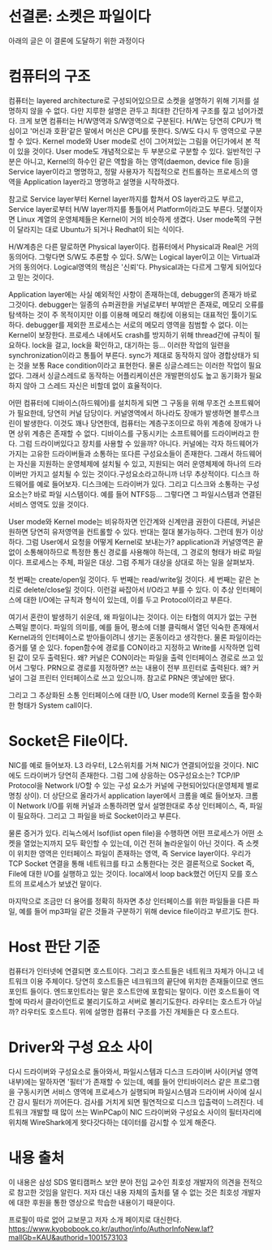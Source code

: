 # 선결론: 소켓은 파일이다
아래의 글은 이 결론에 도달하기 위한 과정이다

# 컴퓨터의 구조
컴퓨터는 layered architecture로 구성되어있으므로 소켓을 설명하기 위해 기저를 설명하지 않을 수 없다. 다만 지루한 설명은 관두고 최대한 간단하게 구조를 짚고 넘어가겠다. 크게 보면 컴퓨터는 H/W영역과 S/W영역으로 구분된다. H/W는 당연히 CPU가 핵심이고 '머신과 호환'같은 말에서 머신은 CPU를 뜻한다. S/W도 다시 두 영역으로 구분할 수 있다. Kernel mode와 User mode로 선이 그어져있는 그림을 어딘가에서 본 적이 있을 것이다. User mode도 개념적으로는 두 부분으로 구분할 수 있다. 일반적인 구분은 아니고, Kernel의 하수인 같은 역할을 하는 영역(daemon, device file 등)을 Service layer이라고 명명하고, 정말 사용자가 직접적으로 컨트롤하는 프로세스의 영역을 Application layer라고 명명하고 설명을 시작하겠다.

참고로 Service layer부터 Kernel layer까지를 합쳐서 OS layer라고도 부르고, Service layer로부터 H/W layer까지를 통틀어서 Platform이라고도 부른다. 덧붙이자면 Linux 계열의 운영체제들은 Kernel이 거의 비슷하게 생겼다. User mode쪽의 구현이 달라지는 대로 Ubuntu가 되거나 Redhat이 되는 식이다.

H/W계층은 다른 말로하면 Physical layer이다. 컴퓨터에서 Physical과 Real은 거의 동의어다. 그렇다면 S/W도 추론할 수 있다. S/W는 Logical layer이고 이는 Virtual과 거의 동의어다. Logical영역의 핵심은 '신뢰'다. Physical과는 다르게 그렇게 되어있다고 믿는 것이다.

Application layer에는 사실 예외적인 사항이 존재하는데, debugger의 존재가 바로 그것이다. debugger는 일종의 슈퍼권한을 커널로부터 부여받은 존재로, 메모리 오류를 탐색하는 것이 주 목적이지만 이를 이용해 메모리 해킹에 이용되는 대표적인 툴이기도 하다. debugger를 제외한 프로세스는 서로의 메모리 영역을 침범할 수 없다. 이는 Kernel이 보장한다.
프로세스 내에서도 crash를 방지하기 위해 thread간에 규칙이 필요하다. lock을 걸고, lock을 확인하고, 대기하는 등... 이러한 작업의 일련을 synchronization이라고 통틀어 부른다. sync가 제대로 동작하지 않아 경합상태가 되는 것을 보통 Race condition이라고 표현한다. 물론 싱글스레드는 이러한 작업이 필요없다. 그래서 싱글스레드로 동작하는 어플리케이션은 개발편의성도 높고 동기화가 필요하지 않아 그 스레드 자신은 비할데 없이 효율적이다.  

어떤 컴퓨터에 디바이스(하드웨어)를 설치하게 되면 그 구동을 위해 무조건 소프트웨어가 필요한데, 당연히 커널 담당이다. 커널영역에서 하나라도 장애가 발생하면 블루스크린이 발생한다. 이것도 꽤나 당연한데, 컴퓨터는 계층구조이므로 하위 계층에 장애가 나면 상위 계층은 존재할 수 없다.  디바이스를 구동시키는 소프트웨어를 드라이버라고 한다. 그럼 드라이버있다고 장치를 사용할 수 있을까? 아니다. 커널에는 각자 하드웨어가 가지는 고유한 드라이버들과 소통하는 또다른 구성요소들이 존재한다. 그래서 하드웨어는 자신을 지원하는 운영체제에 설치될 수 있고, 지원되는 여러 운영체제에 하나의 드라이버만 가지고 설치될 수 있는 것이다.구성요소라고하니까 너무 추상적이다. 디스크 하드웨어를 예로 들어보자. 디스크에는 드라이버가 있다. 그리고 디스크와 소통하는 구성요소는? 바로 파일 시스템이다. 예를 들어 NTFS등… 그렇다면 그 파일시스템과 연결된 서비스 영역도 있을 것이다.

User mode와 Kernel mode는 비유하자면 인간계와 신계만큼 권한이 다른데, 커널은 원하면 당연히 유저영역을 컨트롤할 수 있다. 반대는 절대 불가능하다. 그런데 뭔가 이상하다. 그럼 User에서 요청을 어떻게 Kernel로 보내는가? application과 커널영역은 끝없이 소통해야하므로 특정한 통신 경로를 사용해야 하는데, 그 경로의 형태가 바로 파일이다. 프로세스는 주체, 파일은 대상. 그럼 주체가 대상을 상대로 하는 일을 살펴보자.

첫 번째는 create/open일 것이다. 두 번째는 read/write일 것이다. 세 번째는 같은 논리로 delete/close일 것이다. 이런걸 싸잡아서 I/O라고 부를 수 있다. 이 추상 인터페이스에 대한 I/O에는 규칙과 형식이 있는데, 이를 두고 Protocol이라고 부른다. 

여기서 혼란이 발생하기 쉬운데, 왜 파일이냐는 것이다. 이는 타협의 여지가 없는 구현 스펙일 뿐이다. 파일의 의미를, 예를 들어, 평소에 더블 클릭해서 열던 익숙한 존재에서 Kernel과의 인터페이스로 받아들이려니 생기는 혼동이라고 생각한다. 물론 파일이라는 증거를 댈 순 있다. fopen함수에 경로를 CON이라고 지정하고 Write를 시작하면 입력된 값이 모두 출력된다. 왜? 커널은 CON이라는 파일을 출력 인터페이스 경로로 쓰고 있어서 그렇다. PRN으로 경로를 지정하면? 쓰는 내용이 전부 프린터로 출력된다. 왜? 커널이 그걸 프린터 인터페이스로 쓰고 있으니까. 참고로 PRN은 옛날에만 됐다.
 
그리고 그 추상화된 소통 인터페이스에 대한 I/O, User mode의 Kernel 호출을 함수화 한 형태가 System call이다.

# Socket은 File이다.
NIC를 예로 들어보자. L3 라우터, L2스위치를 거쳐 NIC가 연결되어있을 것이다.  NIC에도 드라이버가 당연히 존재한다. 그럼 그에 상응하는 OS구성요소는? TCP/IP Protocol을 Network I/O할 수 있는 구성 요소가 커널에 구현되어있다(운영체제 별로 명칭 상이). 더 상단으로 올라가서 application layer에서 크롬을 예로 들어보자. 크롬이 Network I/O를 위해 커널과 소통하려면 앞서 설명한대로 추상 인터페이스, 즉, 파일이 필요하다. 그리고 그 파일을 바로 Socket이라고 부른다.

물론 증거가 있다. 리눅스에서 lsof(list open file)을 수행하면 어떤 프로세스가 어떤 소켓을 열었는지까지 모두 확인할 수 있는데, 이건 전혀 놀라운일이 아닌 것이다. 
즉 소켓이 위치한 영역은 인터페이스 파일이 존재하는 영역, 즉 Service layer이다. 우리가 TCP Socket 연결을 통해 네트워크를 타고 소통한다는 것은 결론적으로 Socket 즉, File에 대한 I/O를 실행하고 있는 것이다. local에서 loop back했건 어딘지 모를 호스트의 프로세스가 보냈건 말이다.

마지막으로 조금만 더 용어를 정확히 하자면 추상 인터페이스를 위한 파일들을 다른 파일, 예를 들어 mp3파일 같은 것들과 구분하기 위해 device file이라고 부르기도 한다.

# Host 판단 기준
컴퓨터가 인터넷에 연결되면 호스트이다. 그리고 호스트들은 네트워크 자체가 아니고 네트워크 이용 주체이다. 당연히 호스트들은 네크워크의 끝단에 위치한 존재들이므로 엔드포인트 들이다. 엔드포인트라는 말은 호스트안에 포함되는 말이다. 이런 호스트들이 역할에 따라서 클라이언트로 불리기도하고 서버로 불리기도한다. 라우터는 호스트가 아닐까? 라우터도 호스트다. 위에 설명한 컴퓨터 구조를 가진 개체들은 다 호스트다.

# Driver와 구성 요소 사이
다시 드라이버와 구성요소로 돌아와서, 파일시스템과 디스크 드라이버 사이(커널 영역 내부)에는 말하자면 '필터'가 존재할 수 있는데, 예를 들어 안티바이러스 같은 프로그램을 구동시키면 서비스 영역에 프로세스가 실행되며 파일시스템과 드라이버 사이에 실시간 감시 필터가 끼어든다. 검사를 거치게 되면 필연적으로 디스크 입출력이 느려진다. 네트워크 개발할 때 많이 쓰는 WinPCap이 NIC 드라이버와 구성요소 사이의 필터자리에 위치해 WireShark에게 왓다갓다하는 데이터를 감시할 수 있게 해준다.

# 내용 출처
이 내용은 삼성 SDS 멀티캠퍼스 보안 분야 전임 교수인 최호성 개발자의 의견을 전적으로 참고한 것임을 알린다. 저자 대신 내용 자체의 출처를 댈 수 없는 것은 최호성 개발자에 대한 후원을 통한 영상으로 학습한 내용이기 때문이다.

프로필이 따로 없어 교보문고 저자 소개 페이지로 대신한다.  
https://www.kyobobook.co.kr/author/info/AuthorInfoNew.laf?mallGb=KAU&authorid=1001573103
